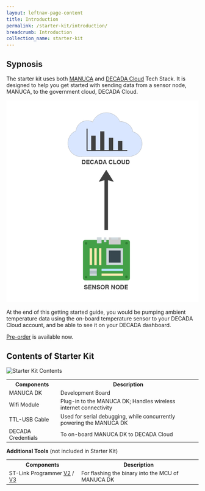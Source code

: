 ```yaml
---
layout: leftnav-page-content
title: Introduction
permalink: /starter-kit/introduction/
breadcrumb: Introduction
collection_name: starter-kit
---
```


## Sypnosis
The starter kit uses both [MANUCA](/tech-stack/manuca) and [DECADA Cloud](/tech-stack/decada-cloud/) Tech Stack. It is designed to help you get started with sending data from a sensor node, MANUCA, to the government cloud, DECADA Cloud.

![System](/images/manuca/intro/starter_kit_system.png)

At the end of this getting started guide, you would be pumping ambient temperature data using the on-board temperature sensor to your DECADA Cloud account, and be able to see it on your DECADA dashboard.

[Pre-order](https://go.gov.sg/iotkit-preorder) is available now.

## Contents of Starter Kit

![Starter Kit Contents](/images/manuca/intro/contents.png)

<table>
  <tr>
    <th>Components</th>
    <th>Description</th>
  </tr>
  <tr>
    <td>MANUCA DK</td>
    <td>Development Board</td>
  </tr>
  <tr>
    <td>Wifi Module</td>
    <td>Plug-in to the MANUCA DK; Handles wireless internet connectivity</td>
  </tr>
  <tr>
    <td>TTL-USB Cable</td>
    <td>Used for serial debugging, while concurrently powering the MANUCA DK</td>
  </tr>
  <tr>
    <td>DECADA Credentials</td>
    <td>To on-board MANUCA DK to DECADA Cloud</td>
  </tr>
</table>

**Additional Tools** (not included in Starter Kit)
<table>
  <tr>
    <th>Components</th>
    <th>Description</th>
  </tr>
  <tr>
    <td>ST-Link Programmer <a href="https://www.st.com/en/development-tools/st-link-v2.html">V2</a> / <a href="https://www.st.com/en/development-tools/stlink-v3set.html">V3</a></td>
    <td>For flashing the binary into the MCU of MANUCA DK</td>
  </tr>
</table>
